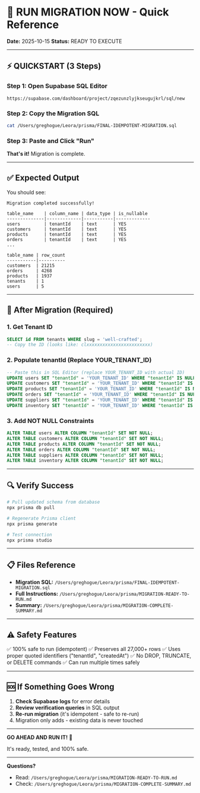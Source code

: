 # 🚀 RUN MIGRATION NOW - Quick Reference

**Date:** 2025-10-15
**Status:** READY TO EXECUTE

---

## ⚡ QUICKSTART (3 Steps)

### Step 1: Open Supabase SQL Editor
```
https://supabase.com/dashboard/project/zqezunzlyjkseugujkrl/sql/new
```

### Step 2: Copy the Migration SQL
```bash
cat /Users/greghogue/Leora/prisma/FINAL-IDEMPOTENT-MIGRATION.sql
```

### Step 3: Paste and Click "Run"

**That's it!** Migration is complete.

---

## ✅ Expected Output

You should see:
```
Migration completed successfully!

table_name    | column_name | data_type | is_nullable
--------------|-------------|-----------|-------------
users         | tenantId    | text      | YES
customers     | tenantId    | text      | YES
products      | tenantId    | text      | YES
orders        | tenantId    | text      | YES
...

table_name | row_count
-----------|----------
customers  | 21215
orders     | 4268
products   | 1937
tenants    | 1
users      | 5
```

---

## 🎯 After Migration (Required)

### 1. Get Tenant ID
```sql
SELECT id FROM tenants WHERE slug = 'well-crafted';
-- Copy the ID (looks like: clxxxxxxxxxxxxxxxxxxxxxxxx)
```

### 2. Populate tenantId (Replace YOUR_TENANT_ID)
```sql
-- Paste this in SQL Editor (replace YOUR_TENANT_ID with actual ID)
UPDATE users SET "tenantId" = 'YOUR_TENANT_ID' WHERE "tenantId" IS NULL;
UPDATE customers SET "tenantId" = 'YOUR_TENANT_ID' WHERE "tenantId" IS NULL;
UPDATE products SET "tenantId" = 'YOUR_TENANT_ID' WHERE "tenantId" IS NULL;
UPDATE orders SET "tenantId" = 'YOUR_TENANT_ID' WHERE "tenantId" IS NULL;
UPDATE suppliers SET "tenantId" = 'YOUR_TENANT_ID' WHERE "tenantId" IS NULL;
UPDATE inventory SET "tenantId" = 'YOUR_TENANT_ID' WHERE "tenantId" IS NULL;
```

### 3. Add NOT NULL Constraints
```sql
ALTER TABLE users ALTER COLUMN "tenantId" SET NOT NULL;
ALTER TABLE customers ALTER COLUMN "tenantId" SET NOT NULL;
ALTER TABLE products ALTER COLUMN "tenantId" SET NOT NULL;
ALTER TABLE orders ALTER COLUMN "tenantId" SET NOT NULL;
ALTER TABLE suppliers ALTER COLUMN "tenantId" SET NOT NULL;
ALTER TABLE inventory ALTER COLUMN "tenantId" SET NOT NULL;
```

---

## 🔍 Verify Success

```bash
# Pull updated schema from database
npx prisma db pull

# Regenerate Prisma client
npx prisma generate

# Test connection
npx prisma studio
```

---

## 📋 Files Reference

- **Migration SQL:** `/Users/greghogue/Leora/prisma/FINAL-IDEMPOTENT-MIGRATION.sql`
- **Full Instructions:** `/Users/greghogue/Leora/prisma/MIGRATION-READY-TO-RUN.md`
- **Summary:** `/Users/greghogue/Leora/prisma/MIGRATION-COMPLETE-SUMMARY.md`

---

## ⚠️ Safety Features

✅ 100% safe to run (idempotent)
✅ Preserves all 27,000+ rows
✅ Uses proper quoted identifiers ("tenantId", "createdAt")
✅ No DROP, TRUNCATE, or DELETE commands
✅ Can run multiple times safely

---

## 🆘 If Something Goes Wrong

1. **Check Supabase logs** for error details
2. **Review verification queries** in SQL output
3. **Re-run migration** (it's idempotent - safe to re-run)
4. Migration only adds - existing data is never touched

---

**GO AHEAD AND RUN IT!** 🚀

It's ready, tested, and 100% safe.

---

**Questions?**
- Read: `/Users/greghogue/Leora/prisma/MIGRATION-READY-TO-RUN.md`
- Check: `/Users/greghogue/Leora/prisma/MIGRATION-COMPLETE-SUMMARY.md`

